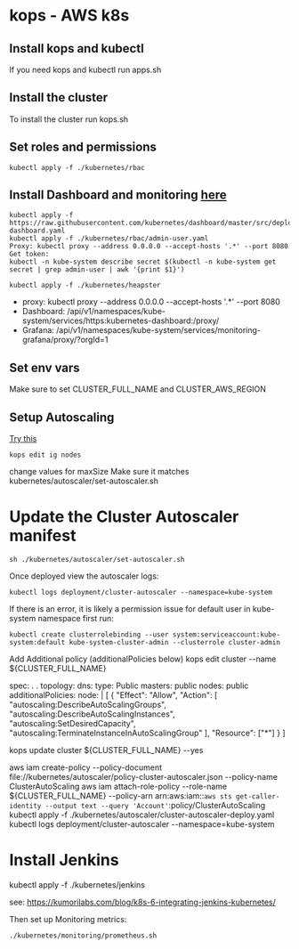 # kops - AWS k8s

## Install kops and kubectl
If you need kops and kubectl run apps.sh

## Install the cluster
To install the cluster run kops.sh

## Set roles and permissions
```
kubectl apply -f ./kubernetes/rbac
```


## Install Dashboard and monitoring [here](https://github.com/aws-samples/aws-workshop-for-kubernetes/tree/master/02-path-working-with-clusters/201-cluster-monitoring)
```
kubectl apply -f https://raw.githubusercontent.com/kubernetes/dashboard/master/src/deploy/recommended/kubernetes-dashboard.yaml
kubectl apply -f ./kubernetes/rbac/admin-user.yaml
Proxy: kubectl proxy --address 0.0.0.0 --accept-hosts '.*' --port 8080
Get token:
kubectl -n kube-system describe secret $(kubectl -n kube-system get secret | grep admin-user | awk '{print $1}')

kubectl apply -f ./kubernetes/heapster
```

- proxy: kubectl proxy --address 0.0.0.0 --accept-hosts '.*' --port 8080
- Dashboard: /api/v1/namespaces/kube-system/services/https:kubernetes-dashboard:/proxy/
- Grafana: /api/v1/namespaces/kube-system/services/monitoring-grafana/proxy/?orgId=1


## Set env vars
Make sure to set CLUSTER_FULL_NAME and CLUSTER_AWS_REGION

## Setup Autoscaling
[Try this](https://kumorilabs.com/blog/k8s-5-setup-horizontal-pod-cluster-autoscaling-kubernetes)

```
kops edit ig nodes
```
change values for maxSize
Make sure it matches kubernetes/autoscaler/set-autoscaler.sh


# Update the Cluster Autoscaler manifest
```
sh ./kubernetes/autoscaler/set-autoscaler.sh
```

Once deployed view the autoscaler logs:
```
kubectl logs deployment/cluster-autoscaler --namespace=kube-system
```

If there is an error, it is likely a permission issue for default user in kube-system namespace
first run:
```
kubectl create clusterrolebinding --user system:serviceaccount:kube-system:default kube-system-cluster-admin --clusterrole cluster-admin
```

Add Additional policy (additionalPolicies below)
kops edit cluster --name ${CLUSTER_FULL_NAME}

spec:
.
.
  topology:
    dns:
      type: Public
    masters: public
    nodes: public
  additionalPolicies:
    node: |
      [
        {
          "Effect": "Allow",
          "Action": [
                "autoscaling:DescribeAutoScalingGroups",
                "autoscaling:DescribeAutoScalingInstances",
                "autoscaling:SetDesiredCapacity",
                "autoscaling:TerminateInstanceInAutoScalingGroup"
          ],
          "Resource": ["*"]
        }
      ]


kops update cluster ${CLUSTER_FULL_NAME} --yes

aws iam create-policy --policy-document file://kubernetes/autoscaler/policy-cluster-autoscaler.json --policy-name ClusterAutoScaling
aws iam attach-role-policy --role-name ${CLUSTER_FULL_NAME} --policy-arn arn:aws:iam::`aws sts get-caller-identity --output text --query 'Account'`:policy/ClusterAutoScaling
kubectl apply -f ./kubernetes/autoscaler/cluster-autoscaler-deploy.yaml
kubectl logs deployment/cluster-autoscaler --namespace=kube-system


# Install Jenkins
kubectl apply -f ./kubernetes/jenkins

see: https://kumorilabs.com/blog/k8s-6-integrating-jenkins-kubernetes/

Then set up Monitoring metrics:
```
./kubernetes/monitoring/prometheus.sh
```
